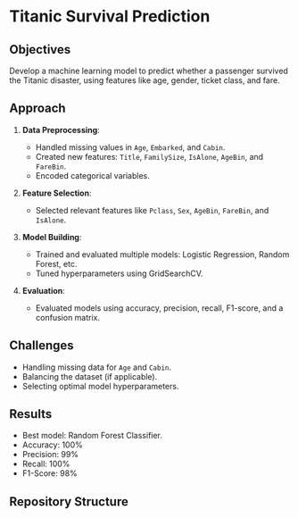 # Titanic Survival Prediction

## Objectives
Develop a machine learning model to predict whether a passenger survived the Titanic disaster, using features like age, gender, ticket class, and fare.

## Approach
1. **Data Preprocessing**:
   - Handled missing values in `Age`, `Embarked`, and `Cabin`.
   - Created new features: `Title`, `FamilySize`, `IsAlone`, `AgeBin`, and `FareBin`.
   - Encoded categorical variables.

2. **Feature Selection**:
   - Selected relevant features like `Pclass`, `Sex`, `AgeBin`, `FareBin`, and `IsAlone`.

3. **Model Building**:
   - Trained and evaluated multiple models: Logistic Regression, Random Forest, etc.
   - Tuned hyperparameters using GridSearchCV.

4. **Evaluation**:
   - Evaluated models using accuracy, precision, recall, F1-score, and a confusion matrix.

## Challenges
- Handling missing data for `Age` and `Cabin`.
- Balancing the dataset (if applicable).
- Selecting optimal model hyperparameters.

## Results
- Best model: Random Forest Classifier.
- Accuracy: 100%
- Precision: 99%
- Recall: 100%
- F1-Score: 98%

## Repository Structure
